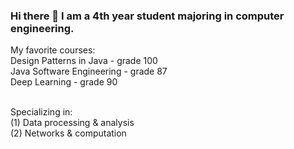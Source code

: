 ### Hi there 👋 I am a 4th year student majoring in computer engineering.
My favorite courses:  <br>
Design Patterns in Java - grade 100 <br> 
Java Software Engineering - grade 87 <br> 
Deep Learning - grade 90 <br> <br>

Specializing in: <br>
(1) Data processing & analysis <br>
(2) Networks & computation <br>

<!--
**ShaielVistuch/ShaielVistuch** is a ✨ _special_ ✨ repository because its `README.md` (this file) appears on your GitHub profile.

Here are some ideas to get you started:

- 🔭 I’m currently working on ...
- 🌱 I’m currently learning ...
- 👯 I’m looking to collaborate on ...
- 🤔 I’m looking for help with ...
- 💬 Ask me about ...
- 📫 How to reach me: ...
- 😄 Pronouns: ...
- ⚡ Fun fact: ...
-->
